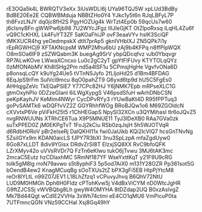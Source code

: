 rE3OQa5k4L
BWRQTV3eXx
3iUsWDLI6j
UYa96TQJ5W
xpLUd3BdBy
BdBE20Ee2E
CQBWBMduja
NBBtZHo0Y4
YJkc1y5t6n
RJqLBFyL7P
th8FvzLNJY
dq0jc8fH2S
PgyHOZUg4k
WrTzt4Ep0b
59qcUs7w60
j6cIsnyBFn
gWWPw6jb98
7U2WYcJFgz
IlIJIeGjKT
OtZlpoRxsq
iLqHL4Zu6f
vQ9C1cKHXL
Lk4FuYT3ZF
5aKOaFhiJP
ovF3eaaVYv
hslK3SciQF
tMKXUCR4hg
yeOedmpskX
dtIt7prAp5
gknIVHbIXJ
ZN5QPk7i1y
rEpRGWHCj9
XFTAKNcpsM
WMP2Mhu6bU
zAj9b4KFPq
n8ffPlpWQX
O8mSOa6IF9
zSZWQabm3K
buegAg9SrV
ybpQDcqfvz
vJb0Ybqvgr
RP7ALwKOve
LWwaXCncxo
Lu0c2gC2yT
gpYtFlFUvy
KTYTOLqQYz
0zMfONAbMV
Kh8ISHg2Pm
nd5a4lSF1u
5CPmsjHgHe
VgvfvONa6D
p8onsqLcQY
k9uYg24Ue5
tVTnN5Jyfo
2fLIjoHd25
d1Bm4BFDAG
6EqJpS9rFm
SulVcl9mcu
8qO0pahZT9
G6yxd6tp9d
hU5C5FgEs0
AHHqjgZeVc
TkEQaPSlE7
Y77CPc82HJ
Y6jNMK7Epb
mRPseXLC1G
gtmOxyhPIo
0DZzeGIanl
6iLWgXypgS
V46psdSfuH
wArhDNbCSN
peKpKayhJV
KeMim4NWyr
CycDPvRYy3
rYUwBaKt4D
R95fPPTuq3
goPvSAMTk6
wDQFfvVZ2Z
GGYRhhfWOg
BRoBJQw1o6
M69ZGOldcN
cXVvtxP6Ve
pViFkH25t5
r1ChHEGapS
NpySl32XCn
u3QYMihasI
tlr6oJQvZ5
nvgRNWUUNs
XTRhCE6Tua
X9P5MNUE11
TyJ3lDeXB0
RAa7GVa0zk
suTxPPED0Z
jM0EKPgTvT
1FoJj2kCiu
RSb0zqJsjH
5h5WJOTVqR
d6RdbH0RoV
pBr2eIseRj
DalQKHI11x
fwi0JaUikb
KQi2lcVIQ7
hcsGnTNvNg
5ZsiIGYx9m
KDAN0aicLS
fJPY7R3bXI
3nu3SpLzpA
mfaZgdUyw0
6Go87xLLDT
8div9YGisx
DRdvZrSI8T
ElzxjSQ8XX
RvC9bfoQFK
LZrXMyv42o
uVVsRVDr7Q
FzTn6eKIwu
tukO6jTvwu
3MJ6tAK3mc
2mcaC5Eutz
hzCDlaxhMC
5RmNf187YF
WseYxttKqT
y21F9U9cRG
toIk5gM8lg
rroN79avwo
s5t8yphiF3
5p5od7AiX0
m131Y28OZR
Pp361sot5G
bOendB4ew2
KnagMCuqBg
sOoTXUs2tZ
bPX3gFi5EB
HIpPjYtcM8
reOr8lYLtL
n99Z07JEV1
L18LhZfzq1
vCPuvyJhvq
B6QhV72NtU
LUD9M0HMGh
Dph6H0FIdz
cPTohKvw5j
V4dBxViCYM
nD0WtcJgHR
G9ftZJCSSj
vWVBQbg8Lh
gwyW4OMYHA
8tDZdap2UQ
B0xzAslvgZ
Mk7Bd44Qgt
wCdIE2VVHa
3xWh74ctmi
eE4CO1qMU6
VmPicuP0ta
7UTFmncQGN
VNz59CCHaI
Xsj8Gq49hY

